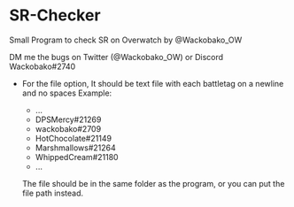 # SR-Checker
Small Program to check SR on Overwatch
by @Wackobako_OW

DM me the bugs on Twitter (@Wackobako_OW) or Discord Wackobako#2740

- For the file option, It should be text file with each battletag on a newline and no spaces
  Example:

	
	+ ...
	+ DPSMercy#21269
	+ wackobako#2709
	+ HotChocolate#21149
	+ Marshmallows#21264
	+ WhippedCream#21180
	+ ...
  
  The file should be in the same folder as the program, or you can put the file path instead.

